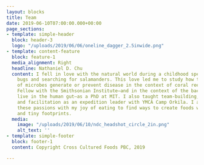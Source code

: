 ```yaml
---
layout: blocks
title: Team
date: 2019-06-10T07:00:00.000+00:00
page_sections:
- template: simple-header
  block: header-3
  logo: "/uploads/2019/06/06/oneline_dagger_2.5inwide.png"
- template: content-feature
  block: feature-1
  media_alignment: Right
  headline: Nathaniel D. Chu
  content: I fell in love with the natural world during a childhood spent collecting
    bugs and searching for salamanders. This love led me to study how the ecology
    of microbes generate or prevent disease in the context of coral reefs—as a Fulbright
    Fellow with the Smithsonian Institute—and in the context of the bacteria that
    live in the human gut—as a PhD at MIT. I also taught team-building, communication,
    and facilitation as an expedition leader with YMCA Camp Orkila. I am combining
    these passions with my joy of eating to find ways to create foods with big flavors
    and tiny footprints.
  media:
    image: "/uploads/2019/06/10/ndc_headshot_circle_2in.png"
    alt_text: ''
- template: simple-footer
  block: footer-1
  content: Copyright Cross Cultured Foods PBC, 2019

---
```

